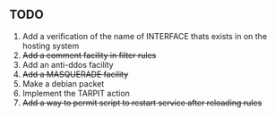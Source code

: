 ## TODO
  1. Add a verification of the name of INTERFACE thats exists in on the hosting system
  2. ~~Add a comment facility in filter rules~~
  3. Add an anti-ddos facility
  4. ~~Add a MASQUERADE facility~~
  5. Make a debian packet
  6. Implement the TARPIT action
  7. ~~Add a way to permit script to restart service after reloading rules~~
	
